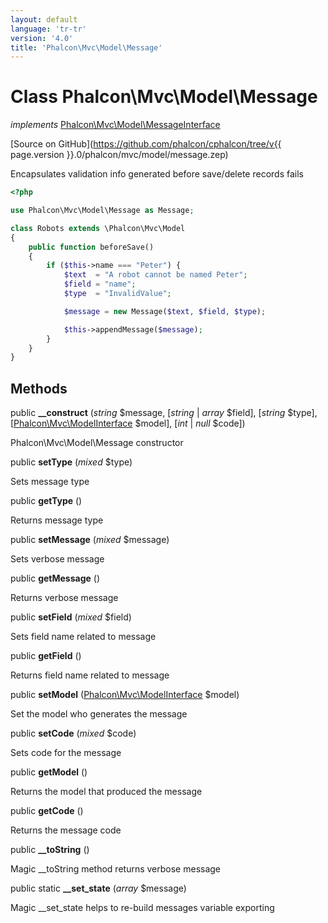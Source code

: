 ```yaml
---
layout: default
language: 'tr-tr'
version: '4.0'
title: 'Phalcon\Mvc\Model\Message'
---
```

# Class **Phalcon\Mvc\Model\Message**

*implements* [Phalcon\Mvc\Model\MessageInterface](Phalcon_Mvc_Model_MessageInterface)

[Source on GitHub](https://github.com/phalcon/cphalcon/tree/v{{ page.version }}.0/phalcon/mvc/model/message.zep)

Encapsulates validation info generated before save/delete records fails

```php
<?php

use Phalcon\Mvc\Model\Message as Message;

class Robots extends \Phalcon\Mvc\Model
{
    public function beforeSave()
    {
        if ($this->name === "Peter") {
            $text  = "A robot cannot be named Peter";
            $field = "name";
            $type  = "InvalidValue";

            $message = new Message($text, $field, $type);

            $this->appendMessage($message);
        }
    }
}

```

## Methods

public **__construct** (*string* $message, [*string* | *array* $field], [*string* $type], [[Phalcon\Mvc\ModelInterface](Phalcon_Mvc_ModelInterface) $model], [*int* | *null* $code])

Phalcon\Mvc\Model\Message constructor

public **setType** (*mixed* $type)

Sets message type

public **getType** ()

Returns message type

public **setMessage** (*mixed* $message)

Sets verbose message

public **getMessage** ()

Returns verbose message

public **setField** (*mixed* $field)

Sets field name related to message

public **getField** ()

Returns field name related to message

public **setModel** ([Phalcon\Mvc\ModelInterface](Phalcon_Mvc_ModelInterface) $model)

Set the model who generates the message

public **setCode** (*mixed* $code)

Sets code for the message

public **getModel** ()

Returns the model that produced the message

public **getCode** ()

Returns the message code

public **__toString** ()

Magic __toString method returns verbose message

public static **__set_state** (*array* $message)

Magic __set_state helps to re-build messages variable exporting